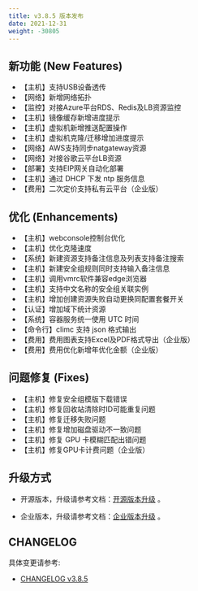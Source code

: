```yaml
---
title: v3.8.5 版本发布
date: 2021-12-31
weight: -30805
---
```


## 新功能 (New Features)

- 【主机】支持USB设备透传
- 【网络】新增网络拓扑
- 【监控】对接Azure平台RDS、Redis及LB资源监控
- 【主机】镜像缓存新增进度提示
- 【主机】虚拟机新增推送配置操作
- 【主机】虚拟机克隆/迁移增加进度提示
- 【网络】AWS支持同步natgateway资源
- 【网络】对接谷歌云平台LB资源
- 【部署】支持EIP网关自动化部署
- 【主机】通过 DHCP 下发 ntp 服务信息
- 【费用】二次定价支持私有云平台（企业版）

## 优化 (Enhancements)

- 【主机】webconsole控制台优化
- 【主机】优化克隆速度
- 【系统】新建资源支持备注信息及列表支持备注搜索
- 【主机】新建安全组规则同时支持输入备注信息
- 【主机】调用vmrc软件兼容edge浏览器
- 【主机】支持中文名称的安全组关联实例
- 【主机】增加创建资源失败自动更换同配置套餐开关
- 【认证】增加域下统计资源
- 【系统】容器服务统一使用 UTC 时间
- 【命令行】climc 支持 json 格式输出
- 【费用】费用图表支持Excel及PDF格式导出（企业版）
- 【费用】费用优化新增年优化金额（企业版）

## 问题修复 (Fixes)

- 【主机】修复安全组模版下载错误
- 【主机】修复回收站清除时ID可能重复问题
- 【主机】修复迁移失败问题
- 【主机】修复增加磁盘驱动不一致问题
- 【主机】修复 GPU 卡模糊匹配出错问题
- 【主机】修复GPU卡计费问题（企业版）

## 升级方式

- 开源版本，升级请参考文档：[开源版本升级](https://www.cloudpods.org/zh/docs/setup/upgrade/) 。

- 企业版本，升级请参考文档：[企业版本升级](https://docs.yunion.cn/zh/docs/quick/upgrade/) 。

## CHANGELOG

具体变更请参考:

- [CHANGELOG v3.8.5](https://www.cloudpods.org/zh/docs/development/changelog/release-3.8/3-8-5/)
